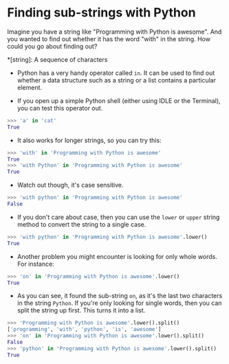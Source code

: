 # Finding sub-strings with Python

Imagine you have a string like "Programming with Python is awesome". And you wanted to find out whether it has the word "with" in the string. How could you go about finding out?

*[string]: A sequence of characters

- Python has a very handy operator called `in`. It can be used to find out whether a data structure such as a string or a list contains a particular element.

- If you open up a simple Python shell (either using IDLE or the Terminal), you can test this operator out.

```python
>>> 'a' in 'cat'
True
```

- It also works for longer strings, so you can try this:

```python
>>> 'with' in 'Programming with Python is awesome'
True
>>> 'with Python' in 'Programming with Python is awesome'
True
```

- Watch out though, it's case sensitive.

```python
>>> 'with python' in 'Programming with Python is awesome'
False
```

- If you don't care about case, then you can use the `lower` or `upper` string method to convert the string to a single case.

```python
>>> 'with python' in 'Programming with Python is awesome'.lower()
True
```

- Another problem you might encounter is looking for only whole words. For instance:

```python
>>> 'on' in 'Programming with Python is awesome'.lower()
True
```

- As you can see, it found the sub-string `on`, as it's the last two characters in the string `Python`. If you're only looking for single words, then you can split the string up first. This turns it into a list.

```python
>>> 'Programming with Python is awesome'.lower().split()
['programming', 'with', 'python', 'is', 'awesome']
>>> 'on' in 'Programming with Python is awesome'.lower().split()
False
>>> 'python' in 'Programming with Python is awesome'.lower().split()
True
```
